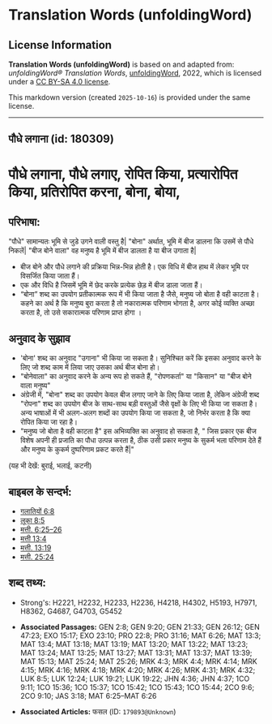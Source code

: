 # Translation Words (unfoldingWord)

## License Information

**Translation Words (unfoldingWord)** is based on and adapted from: _unfoldingWord® Translation Words_, [unfoldingWord](https://unfoldingword.org/utw), 2022, which is licensed under a [CC BY-SA 4.0 license](https://creativecommons.org/licenses/by-sa/4.0/legalcode.en).

This markdown version (created `2025-10-16`) is provided under the same license.



--------------------------------

## पौधे लगाना (id: 180309)

पौधे लगाना, पौधे लगाए, रोपित किया, प्रत्यारोपित किया, प्रतिरोपित करना, बोना, बोया,
==================================================================================

परिभाषा:
--------

"पौधे" सामान्यतः भूमि से जुडे उगने वाली वस्तु है\| "बोना" अर्थात, भूमि में बीज डालना कि उसमें से पौधे निकलें\| "बीज बोने वाला" वह मनुष्य है भूमि में बीज डालता है या बीज उगाता है\|

* बीज बोने और पौधे लगाने की प्रक्रिया भिन्न\-भिन्न होती है। एक विधि में बीज हाथ में लेकर भूमि पर विसर्जित किया जाता हैं।
* एक और विधि है जिसमें भूमि में छेद करके प्रत्येक छेड़ में बीज डाला जाता हैं।
* “बोना” शब्द का उपयोग प्रतीकात्मक रूप में भी किया जाता है जैसे, मनुष्य जो बोता है वही काटता है। कहने का अर्थ है कि मनुष्य बुरा करता है तो नकारात्मक परिणाम भोगता है, अगर कोई व्यक्ति अच्छा करता है, तो उसे सकारात्मक परिणाम प्राप्त होगा ।

अनुवाद के सुझाव
---------------

* 'बोना' शब्द का अनुवाद "उगाना" भी किया जा सकता है। सुनिश्चित करें कि इसका अनुवाद करने के लिए जो शब्द काम में लिया जाए उसका अर्थ बीज बोना हो।
* "बोनेवाला" का अनुवाद करने के अन्य रूप हो सकते हैं, "रोपणकर्ता" या "किसान" या "बीज बोने वाला मनुष्य"
* अंग्रेजी में, "बोना" शब्द का उपयोग केवल बीज लगाए जाने के लिए किया जाता है, लेकिन अंग्रेजी शब्द "रोपना" शब्द का उपयोग बीज के साथ\-साथ बड़ी वस्तुओं जैसे वृक्षों के लिए भी किया जा सकता है। अन्य भाषाओं में भी अलग\-अलग शब्दों का उपयोग किया जा सकता है, जो निर्भर करता है कि क्या रोपित किया जा रहा है।
* "मनुष्य जो बोता है वही काटता है" इस अभिव्यक्ति का अनुवाद हो सकता है, " जिस प्रकार एक बीज विशेष अपनी ही प्रजाति का पौधा उत्पन्न करता है, ठीक उसी प्रकार मनुष्य के सुकर्म भला परिणाम देते हैं और मनुष्य के कुकर्म दुष्परिणाम प्रकट करते हैं\|"

(यह भी देखें: बुराई, भलाई, कटनी)

बाइबल के सन्दर्भ:
-----------------

* [गलातियों 6:8](https://ref.ly/Gal6:8)
* [लूका 8:5](https://ref.ly/Luke8:5)
* [मत्ती. 6:25–26](https://ref.ly/Matt6:25-Matt6:26)
* [मत्ती 13:4](https://ref.ly/Matt13:4)
* [मत्ती. 13:19](https://ref.ly/Matt13:19)
* [मत्ती. 25:24](https://ref.ly/Matt25:24)

शब्द तथ्य:
----------

* Strong's: H2221, H2232, H2233, H2236, H4218, H4302, H5193, H7971, H8362, G4687, G4703, G5452

* **Associated Passages:** GEN 2:8; GEN 9:20; GEN 21:33; GEN 26:12; GEN 47:23; EXO 15:17; EXO 23:10; PRO 22:8; PRO 31:16; MAT 6:26; MAT 13:3; MAT 13:4; MAT 13:18; MAT 13:19; MAT 13:20; MAT 13:22; MAT 13:23; MAT 13:24; MAT 13:25; MAT 13:27; MAT 13:31; MAT 13:37; MAT 13:39; MAT 15:13; MAT 25:24; MAT 25:26; MRK 4:3; MRK 4:4; MRK 4:14; MRK 4:15; MRK 4:16; MRK 4:18; MRK 4:20; MRK 4:26; MRK 4:31; MRK 4:32; LUK 8:5; LUK 12:24; LUK 19:21; LUK 19:22; JHN 4:36; JHN 4:37; 1CO 9:11; 1CO 15:36; 1CO 15:37; 1CO 15:42; 1CO 15:43; 1CO 15:44; 2CO 9:6; 2CO 9:10; JAS 3:18; MAT 6:25–MAT 6:26
* **Associated Articles:** फसल (ID: `179893@Unknown`)

